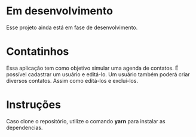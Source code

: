 # Em desenvolvimento
Esse projeto ainda está em fase de desenvolvimento.

# Contatinhos
Essa aplicação tem como objetivo simular uma agenda de contatos. É possível cadastrar um usuário e editá-lo. Um usuário também poderá criar diversos contatos. Assim como editá-los e excluí-los.


# Instruções
Caso clone o repositório, utilize o comando **yarn** para instalar as dependencias.
